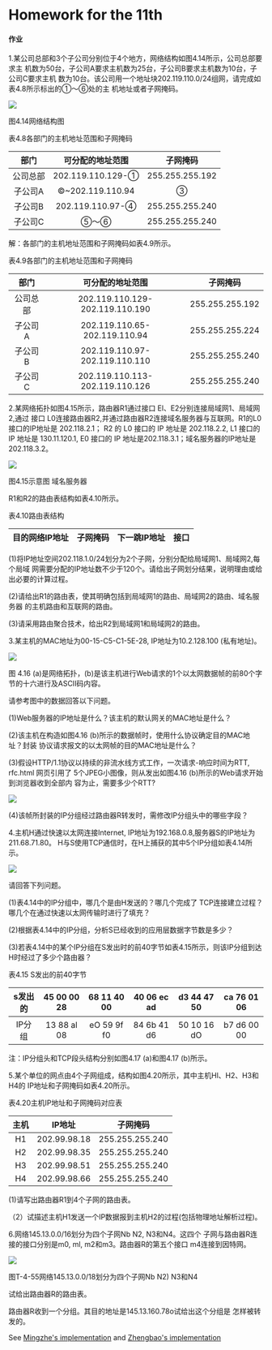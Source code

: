 # Homework for the 11th

#### 作业

1.某公司总部和3个子公司分别位于4个地方，网络结构如图4.14所示，公司总部要求主 机数为50台，子公司A要求主机数为25台，子公司B要求主机数为10台，子公司C要求主机 数为10台。该公司用一个地址块202.119.110.0/24组网，请完成如表4.8所示标出的①〜⑥处的主 机地址或者子网掩码。

![](./Ques1.png)

图4.14网络结构图

表4.8各部门的主机地址范围和子网掩码

|   部门    |   可分配的地址范围	|   子网掩码    |
| :-------: |    :-------------:    |  :-------:    |
|   公司总部    |   202.119.110.129-①	|   255.255.255.192 |
|   子公司A |   ©~202.119.110.94	|   ③   |
|   子公司B	|   202.119.110.97-④	|   255.255.255.240 |
|   子公司C	|   ⑤〜⑥	|   255.255.255.240

解：各部门的主机地址范围和子网掩码如表4.9所示。

表4.9各部门的主机地址范围和子网掩码

|   部门	|   可分配的地址范围	|   子网掩码    |
|  :----:   |    :------------:  |   :--------: |
|   公司总部	|   202.119.110.129-202.119.110.190	|   255.255.255.192 |
|   子公司A	|   202.119.110.65-202.119.110.94	|   255.255.255.224 |
|   子公司B	|   202.119.110.97-202.119.110.110	|   255.255.255.240 |
|   子公司C	|   202.119.110.113-202.119.110.126	|   255.255.255.240 |

2.某网络拓扑如图4.15所示，路由器R1通过接口 El、E2分别连接局域网1、局域网2,通过 接口 L0连接路由器R2,并通过路由器R2连接域名服务器与互联网。R1的L0接口的IP地址是 202.118.2.1； R2 的 L0 接口的 IP 地址是 202.118.2.2, L1 接口的 IP 地址是 130.11.120.1, E0 接口的 IP 地址是202.118.3.1；域名服务器的IP地址是202.118.3.2。

![](./Ques2.png)

图4.15示意图 域名服务器

R1和R2的路由表结构如表4.10所示。

表4.10路由表结构

|   目的网络IP地址	|   子网掩码    |   下一跳IP地址	|   接口    |
|   :-----------: |   :-------: |   :----------:   |   :-----: | 

(1)将IP地址空间202.118.1.0/24划分为2个子网，分别分配给局域网1、局域网2,每个局域 网需要分配的IP地址数不少于120个。请给出子网划分结果，说明理由或给出必要的计算过程。

(2)请给出R1的路由表，使其明确包括到局域网1的路由、局域网2的路由、域名服务器 的主机路由和互联网的路由。

(3)请采用路由聚合技术，给出R2到局域网1和局域网2的路由。

3.某主机的MAC地址为00-15-C5-C1-5E-28, IP地址为10.2.128.100 (私有地址)。

![](./Ques3_1.png)

图 4.16 (a)是网络拓扑，(b)是该主机进行Web请求的1个以太网数据帧的前80个字节的十六进行及ASCII码内容。

请参考图中的数据回答以下问题。

(1)Web服务器的IP地址是什么？该主机的默认网关的MAC地址是什么？

(2)该主机在构造如图4.16 (b)所示的数据帧时，使用什么协议确定目的MAC地址？封装 协议请求报文的以太网帧的目的MAC地址是什么？

(3)假设HTTP/1.1协议以持续的非流水线方式工作，一次请求-响应时间为RTT, rfc.html 网页引用了 5个JPEG小图像，则从发出如图4.16 (b)所示的Web请求开始到浏览器收到全部内 容为止，需要多少个RTT?

![](./Ques3_2.png)

(4)该帧所封装的IP分组经过路由器R转发时，需修改IP分组头中的哪些字段？

4.主机H通过快速以太网连接Internet, IP地址为192.168.0.8,服务器S的IP地址为 211.68.71.80。 H与S使用TCP通信时，在H上捕获的其中5个IP分组如表4.14所示。

![](./Ques4.png)

请回答下列问题。

(1)表4.14中的IP分组中，哪几个是由H发送的？哪几个完成了 TCP连接建立过程？哪几个在通过快速以太网传输时进行了填充？

(2)根据表4.14中的IP分组，分析S已经收到的应用层数据字节数是多少？

(3)若表4.14中的某个IP分组在S发出时的前40字节如表4.15所示，则该IP分组到达H时经过了多少个路由器？

表4.15 S发出的前40字节

|   s发出的	|   45 00 00 28 |   68 11 40 00	|   40 06 ec ad	|   d3 44 47 50 |	ca 76 01 06 |
|   :---:   |   :---:   |   :---:   |   :---:   |   :---:   |   :---:   |
|   IP分组	|   13 88 al 08	|   eO 59 9f f0	|   84 6b 41 d6	|   50 10 16 dO |	b7 d6 00 00 |

注：IP分组头和TCP段头结构分别如图4.17 (a)和图4.17 (b)所示。

5.某个单位的网点由4个子网组成，结构如图4.20所示，其中主机Hl、H2、H3和H4的 IP地址和子网掩码如表4.20所示。

表4.20主机IP地址和子网掩码对应表

|   主机    |   IP地址	|   子网掩码    |
|   :---:   |   :---:   |   :---:   |
|   H1	|   202.99.98.18	|   255.255.255.240 |
|   H2	|   202.99.98.35	|   255.255.255.240 |
|   H3	|   202.99.98.51	|   255.255.255.240 |
|   H4	|   202.99.98.66	|   255.255.255.240 |

(1)请写出路由器R1到4个子网的路由表。

（2）试描述主机H1发送一个IP数据报到主机H2的过程(包括物理地址解析过程)。


6.网络145.13.0.0/16划分为四个子网Nb N2, N3和N4。这四个 子网与路由器R连接的接口分别是m0, ml, m2和m3。路由器R的第五个接口 m4连接到因特网。

![](./Ques6.png)

图T-4-55网络145.13.0.0/18划分为四个子网Nb N2) N3和N4

试给出路由器R的路由表。

路由器R收到一个分组。其目的地址是145.13.160.78o试给出这个分组是 怎样被转发的。

See [Mingzhe's implementation](https://github.com/DuNGEOnmassster/Computer_Network_Homework/tree/mingzhe/Homework11) and [Zhengbao's implementation](https://github.com/DuNGEOnmassster/Computer_Network_Homework/tree/zhengbao/Homework11)